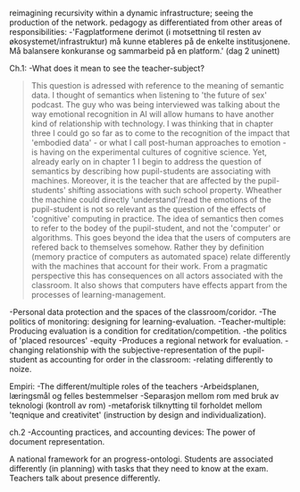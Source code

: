  
reimagining recursivity within a dynamic infrastructure; seeing the production of the network.
pedagogy as differentiated from other areas of responsibilities:
-'Fagplatformene derimot (i motsettning til resten av økosystemet/infrastruktur) må kunne etableres på de enkelte institusjonene. Må balansere konkuranse og sammarbeid på en platform.' (dag 2 uninett)


Ch.1: 
-What does it mean to see the teacher-subject?
>This question is adressed with reference to the meaning of semantic data. I thought of semantics when listening to 'the future of sex' podcast. The guy who was being interviewed was talking about the way emotional recognition in AI will allow humans to have another kind of relationship with technology. I was thinking that in chapter three I could go so far as to come to the recognition of the impact that 'embodied data' - or what I call post-human approaches to emotion - is having on the experimental cultures of cognitive science. Yet, already early on in chapter 1 I begin to address the question of semantics by describing how pupil-students are associating with machines. Moreover, it is the teacher that are affected by the pupil-students' shifting associations with such school property. Wheather the machine could directly 'understand'/read the emotions of the pupil-student is not so relevant as the question of the effects of 'cognitive' computing in practice. The idea of semantics then comes to refer to the bodey of the pupil-student, and not the 'computer' or algorithms. This goes beyond the idea that the users of computers are refered back to themselves somehow. Rather they by definition (memory practice of computers as automated space) relate differently with the machines that account for their work. From a pragmatic perspective this has consequences on all actors associated with the classroom. It also shows that computers have effects appart from the processes of learning-management. 


-Personal data protection and the spaces of the classroom/coridor.
-The politics of monitoring: designing for learning-evaluation.
-Teacher-multiple: Producing evaluation is a condition for creditation/competition.
-the politics of 'placed resources'
-equity
-Produces a regional network for evaluation.
-changing relationship with the subjective-representation of the pupil-student as accounting for order in the classroom:
-relating differently to noize.

Empiri:
-The different/multiple roles of the teachers
-Arbeidsplanen, læringsmål og felles bestemmelser
-Separasjon mellom rom med bruk av teknologi (kontroll av rom)
-metaforisk tilknytting til forholdet mellom 'teqnique and creativitet' (instruction by design and individualization).




ch.2
-Accounting practices, and accounting devices: The power of document representation.

A national framework for an progress-ontologi.
Students are associated differently (in planning) with tasks that they need to know at the exam.
Teachers talk about presence differently.
